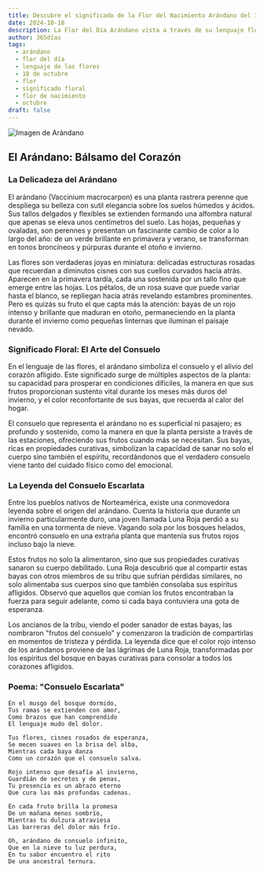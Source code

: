 ```yaml
---
title: Descubre el significado de la Flor del Nacimiento Arándano del 18 de octubre
date: 2024-10-18
description: La Flor del Día Arándano vista a través de su lenguaje floral e historias
author: 365días
tags:
  - arándano
  - flor del día
  - lenguaje de las flores
  - 18 de octubre
  - flor
  - significado floral
  - flor de nacimiento
  - octubre
draft: false
---
```



![Imagen de Arándano](https://cdn.pixabay.com/photo/2019/12/13/05/42/cranberry-4692230_960_720.jpg#center)


## El Arándano: Bálsamo del Corazón

### La Delicadeza del Arándano

El arándano (Vaccinium macrocarpon) es una planta rastrera perenne que despliega su belleza con sutil elegancia sobre los suelos húmedos y ácidos. Sus tallos delgados y flexibles se extienden formando una alfombra natural que apenas se eleva unos centímetros del suelo. Las hojas, pequeñas y ovaladas, son perennes y presentan un fascinante cambio de color a lo largo del año: de un verde brillante en primavera y verano, se transforman en tonos broncíneos y púrpuras durante el otoño e invierno.

Las flores son verdaderas joyas en miniatura: delicadas estructuras rosadas que recuerdan a diminutos cisnes con sus cuellos curvados hacia atrás. Aparecen en la primavera tardía, cada una sostenida por un tallo fino que emerge entre las hojas. Los pétalos, de un rosa suave que puede variar hasta el blanco, se repliegan hacia atrás revelando estambres prominentes. Pero es quizás su fruto el que capta más la atención: bayas de un rojo intenso y brillante que maduran en otoño, permaneciendo en la planta durante el invierno como pequeñas linternas que iluminan el paisaje nevado.

### Significado Floral: El Arte del Consuelo

En el lenguaje de las flores, el arándano simboliza el consuelo y el alivio del corazón afligido. Este significado surge de múltiples aspectos de la planta: su capacidad para prosperar en condiciones difíciles, la manera en que sus frutos proporcionan sustento vital durante los meses más duros del invierno, y el color reconfortante de sus bayas, que recuerda al calor del hogar.

El consuelo que representa el arándano no es superficial ni pasajero; es profundo y sostenido, como la manera en que la planta persiste a través de las estaciones, ofreciendo sus frutos cuando más se necesitan. Sus bayas, ricas en propiedades curativas, simbolizan la capacidad de sanar no solo el cuerpo sino también el espíritu, recordándonos que el verdadero consuelo viene tanto del cuidado físico como del emocional.

### La Leyenda del Consuelo Escarlata

Entre los pueblos nativos de Norteamérica, existe una conmovedora leyenda sobre el origen del arándano. Cuenta la historia que durante un invierno particularmente duro, una joven llamada Luna Roja perdió a su familia en una tormenta de nieve. Vagando sola por los bosques helados, encontró consuelo en una extraña planta que mantenía sus frutos rojos incluso bajo la nieve.

Estos frutos no solo la alimentaron, sino que sus propiedades curativas sanaron su cuerpo debilitado. Luna Roja descubrió que al compartir estas bayas con otros miembros de su tribu que sufrían pérdidas similares, no solo alimentaba sus cuerpos sino que también consolaba sus espíritus afligidos. Observó que aquellos que comían los frutos encontraban la fuerza para seguir adelante, como si cada baya contuviera una gota de esperanza.

Los ancianos de la tribu, viendo el poder sanador de estas bayas, las nombraron "frutos del consuelo" y comenzaron la tradición de compartirlas en momentos de tristeza y pérdida. La leyenda dice que el color rojo intenso de los arándanos proviene de las lágrimas de Luna Roja, transformadas por los espíritus del bosque en bayas curativas para consolar a todos los corazones afligidos.

### Poema: "Consuelo Escarlata"

    En el musgo del bosque dormido,
    Tus ramas se extienden con amor,
    Como brazos que han comprendido
    El lenguaje mudo del dolor.

    Tus flores, cisnes rosados de esperanza,
    Se mecen suaves en la brisa del alba,
    Mientras cada baya danza
    Como un corazón que el consuelo salva.

    Rojo intenso que desafía al invierno,
    Guardián de secretos y de penas,
    Tu presencia es un abrazo eterno
    Que cura las más profundas cadenas.

    En cada fruto brilla la promesa
    De un mañana menos sombrío,
    Mientras tu dulzura atraviesa
    Las barreras del dolor más frío.

    Oh, arándano de consuelo infinito,
    Que en la nieve tu luz perdura,
    En tu sabor encuentro el rito
    De una ancestral ternura.